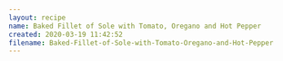 ```yaml
---
layout: recipe
name: Baked Fillet of Sole with Tomato, Oregano and Hot Pepper
created: 2020-03-19 11:42:52
filename: Baked-Fillet-of-Sole-with-Tomato-Oregano-and-Hot-Pepper
---
```

